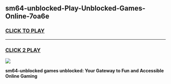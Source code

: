 
## sm64-unblocked-Play-Unblocked-Games-Online-7oa6e
<h3>
<a href="https://premium76.site?title=sm64-unblocked&ref=25A">CLICK TO PLAY</a></h3>
<hr>

<h3>
<a href="https://premium76.site?title=sm64-unblocked&ref=25A">CLICK 2 PLAY</a>
  
</h3>

<a href="https://premium76.site?title=sm64-unblocked&ref=25A"><img src="https://clearcache.store/games.png"></a>


**sm64-unblocked games unblocked: Your Gateway to Fun and Accessible Online Gaming**

